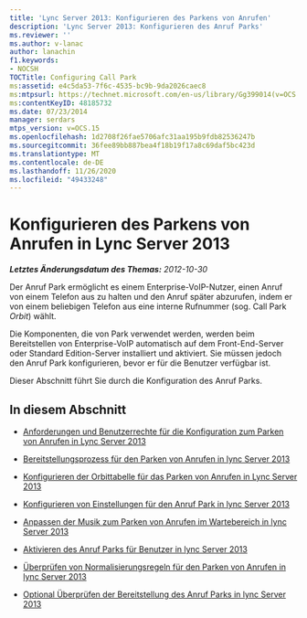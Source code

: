 ```yaml
---
title: 'Lync Server 2013: Konfigurieren des Parkens von Anrufen'
description: 'Lync Server 2013: Konfigurieren des Anruf Parks'
ms.reviewer: ''
ms.author: v-lanac
author: lanachin
f1.keywords:
- NOCSH
TOCTitle: Configuring Call Park
ms:assetid: e4c5da53-7f6c-4535-bc9b-9da2026caec8
ms:mtpsurl: https://technet.microsoft.com/en-us/library/Gg399014(v=OCS.15)
ms:contentKeyID: 48185732
ms.date: 07/23/2014
manager: serdars
mtps_version: v=OCS.15
ms.openlocfilehash: 1d2708f26fae5706afc31aa195b9fdb82536247b
ms.sourcegitcommit: 36fee89bb887bea4f18b19f17a8c69daf5bc423d
ms.translationtype: MT
ms.contentlocale: de-DE
ms.lasthandoff: 11/26/2020
ms.locfileid: "49433248"
---
```

# <a name="configuring-call-park-in-lync-server-2013"></a>Konfigurieren des Parkens von Anrufen in Lync Server 2013

<div data-xmlns="http://www.w3.org/1999/xhtml">

<div class="topic" data-xmlns="http://www.w3.org/1999/xhtml" data-msxsl="urn:schemas-microsoft-com:xslt" data-cs="https://msdn.microsoft.com/">

<div data-asp="https://msdn2.microsoft.com/asp">



</div>

<div id="mainSection">

<div id="mainBody">

<span> </span>

_**Letztes Änderungsdatum des Themas:** 2012-10-30_

Der Anruf Park ermöglicht es einem Enterprise-VoIP-Nutzer, einen Anruf von einem Telefon aus zu halten und den Anruf später abzurufen, indem er von einem beliebigen Telefon aus eine interne Rufnummer (sog. Call Park *Orbit*) wählt.

Die Komponenten, die von Park verwendet werden, werden beim Bereitstellen von Enterprise-VoIP automatisch auf dem Front-End-Server oder Standard Edition-Server installiert und aktiviert. Sie müssen jedoch den Anruf Park konfigurieren, bevor er für die Benutzer verfügbar ist.

Dieser Abschnitt führt Sie durch die Konfiguration des Anruf Parks.

<div>

## <a name="in-this-section"></a>In diesem Abschnitt

  - [Anforderungen und Benutzerrechte für die Konfiguration zum Parken von Anrufen in Lync Server 2013](lync-server-2013-call-park-configuration-prerequisites-and-user-rights.md)

  - [Bereitstellungsprozess für den Parken von Anrufen in lync Server 2013](lync-server-2013-deployment-process-for-call-park.md)

  - [Konfigurieren der Orbittabelle für das Parken von Anrufen in Lync Server 2013](lync-server-2013-configure-the-call-park-orbit-table.md)

  - [Konfigurieren von Einstellungen für den Anruf Park in lync Server 2013](lync-server-2013-configure-call-park-settings.md)

  - [Anpassen der Musik zum Parken von Anrufen im Wartebereich in lync Server 2013](lync-server-2013-customize-call-park-music-on-hold.md)

  - [Aktivieren des Anruf Parks für Benutzer in lync Server 2013](lync-server-2013-enable-call-park-for-users.md)

  - [Überprüfen von Normalisierungsregeln für den Parken von Anrufen in lync Server 2013](lync-server-2013-verify-normalization-rules-for-call-park.md)

  - [Optional Überprüfen der Bereitstellung des Anruf Parks in lync Server 2013](lync-server-2013-optional-verify-call-park-deployment.md)

</div>

</div>

<span> </span>

</div>

</div>

</div>

